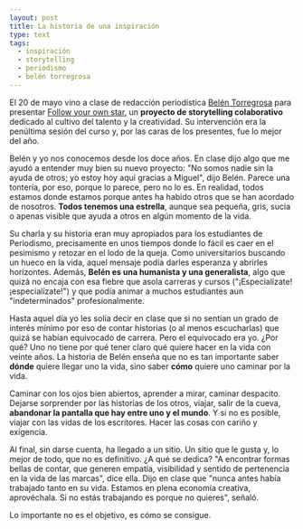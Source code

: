 ```yaml
---
layout: post
title: La historia de una inspiración
type: text
tags: 
  - inspiración
  - storytelling
  - periodismo
  - belén torregrosa
---
```

El 20 de mayo vino a clase de redacción periodística [Belén Torregrosa](http://www.belentorregrosa.com/ "Página web") para presentar [Follow your own star](http://www.followyourownstar.org/), un **proyecto de storytelling colaborativo** dedicado al cultivo del talento y la creatividad. Su intervención era la penúltima sesión del curso y, por las caras de los presentes, fue lo mejor del año. 

Belén y yo nos conocemos desde los doce años. En clase dijo algo que me ayudó a entender muy bien su nuevo proyecto: "No somos nadie sin la ayuda de otros; yo estoy hoy aquí gracias a Miguel", dijo Belén. Parece una tontería, por eso, porque lo parece, pero no lo es. En realidad, todos estamos donde estamos porque antes ha habido otros que se han acordado de nosotros. **Todos tenemos una estrella**, aunque sea pequeña, gris, sucia o apenas visible que ayuda a otros en algún momento de la vida.  

Su charla y su historia eran muy apropiados para los estudiantes de Periodismo, precisamente en unos tiempos donde lo fácil es caer en el pesimismo y retozar en el lodo de la queja. Como universitarios buscando un hueco en la vida, aquel mensaje podía darles esperanza y abrirles horizontes. Además, **Belén es una humanista y una generalista**, algo que quizá no encaja con esa fiebre que asola carreras y cursos ("¡Especialízate! ¡especialízate!") y que podía animar a muchos estudiantes aun "indeterminados" profesionalmente. 

Hasta aquel día yo les solía decir en clase que si no sentían un grado de interés mínimo por eso de contar historias (o al menos escucharlas) que quizá se habían equivocado de carrera. Pero el equivocado era yo. ¿Por qué? Uno no tiene por qué tener claro qué quiere hacer en la vida con veinte años. La historia de Belén enseña que no es tan importante saber **dónde** quiere llegar uno la vida, sino saber **cómo** quiere uno caminar por la vida. 

Caminar con los ojos bien abiertos, aprender a mirar, caminar despacito. Dejarse sorprender por las historias de los otros, viajar, salir de la cueva, **abandonar la pantalla que hay entre uno y el mundo**. Y si no es posible, viajar con las vidas de los escritores. Hacer las cosas con cariño y exigencia. 

Al final, sin darse cuenta, ha llegado a un sitio. Un sitio que le gusta y, lo mejor de todo, que no es definitivo. ¿A qué se dedica? "A encontrar formas bellas de contar, que generen empatía, visibilidad y sentido de pertenencia en la vida de las marcas", dice ella. Dijo en clase que "nunca antes había trabajado tanto en su vida. Estamos en plena economía creativa, aprovéchala. Si no estás trabajando es porque no quieres", señaló.

Lo importante no es el objetivo, es cómo se consigue.
